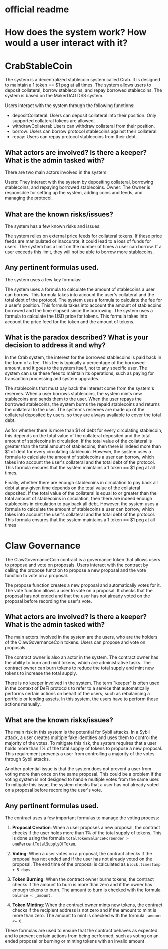 # official readme

# How does the system work? How would a user interact with it?

# CrabStableCoin
The system is a decentralized stablecoin system called Crab. It is designed to maintain a 1 token == $1 peg at all times. The system allows users to deposit collateral, borrow stablecoins, and repay borrowed stablecoins. The system is based on the MakerDAO DSS system.

Users interact with the system through the following functions:

- depositCollateral: Users can deposit collateral into their position. Only supported collateral tokens are allowed.
- withdrawCollateral: Users can withdraw collateral from their position.
- borrow: Users can borrow protocol stablecoins against their collateral.
- repay: Users can repay protocol stablecoins from their debt.

## What actors are involved? Is there a keeper? What is the admin tasked with?
There are two main actors involved in the system:

Users: They interact with the system by depositing collateral, borrowing stablecoins, and repaying borrowed stablecoins.
Owner: The Owner is responsible for setting up the system, adding coins and feeds, and managing the protocol.

## What are the known risks/issues?
The system has a few known risks and issues:

The system relies on external price feeds for collateral tokens. If these price feeds are manipulated or inaccurate, it could lead to a loss of funds for users.
The system has a limit on the number of times a user can borrow. If a user exceeds this limit, they will not be able to borrow more stablecoins.

## Any pertinent formulas used.
The system uses a few key formulas:

The system uses a formula to calculate the amount of stablecoins a user can borrow. This formula takes into account the user's collateral and the total debt of the protocol.
The system uses a formula to calculate the fee for a user's position. This formula takes into account the amount of stablecoins borrowed and the time elapsed since the borrowing.
The system uses a formula to calculate the USD price for tokens. This formula takes into account the price feed for the token and the amount of tokens.

## What is the paradox described? What is your decision to address it and why?
In the Crab system, the interest for the borrowed stablecoins is paid back in the form of a fee. This fee is typically a percentage of the borrowed amount, and it goes to the system itself, not to any specific user. The system can use these fees to maintain its operations, such as paying for transaction processing and system upgrades.

The stablecoins that must pay back the interest come from the system's reserves. When a user borrows stablecoins, the system mints new stablecoins and sends them to the user. When the user repays the borrowed stablecoins, the system burns the repaid stablecoins and returns the collateral to the user. The system's reserves are made up of the collateral deposited by users, so they are always available to cover the total debt.

As for whether there is more than $1 of debt for every circulating stablecoin, this depends on the total value of the collateral deposited and the total amount of stablecoins in circulation. If the total value of the collateral is greater than the total amount of stablecoins, then there is indeed more than $1 of debt for every circulating stablecoin. However, the system uses a formula to calculate the amount of stablecoins a user can borrow, which takes into account the user's collateral and the total debt of the protocol. This formula ensures that the system maintains a 1 token == $1 peg at all times.

Finally, whether there are enough stablecoins in circulation to pay back all debt at any given time depends on the total value of the collateral deposited. If the total value of the collateral is equal to or greater than the total amount of stablecoins in circulation, then there are indeed enough stablecoins in circulation to pay back all debt. However, the system uses a formula to calculate the amount of stablecoins a user can borrow, which takes into account the user's collateral and the total debt of the protocol. This formula ensures that the system maintains a 1 token == $1 peg at all times

# Claw Governance
The ClawGovernanceCoin contract is a governance token that allows users to propose and vote on proposals. Users interact with the contract by calling the propose function to propose a new proposal and the vote function to vote on a proposal.

The propose function creates a new proposal and automatically votes for it. The vote function allows a user to vote on a proposal. It checks that the proposal has not ended and that the user has not already voted on the proposal before recording the user's vote.

## What actors are involved? Is there a keeper? What is the admin tasked with?
The main actors involved in the system are the users, who are the holders of the ClawGovernanceCoin tokens. Users can propose and vote on proposals.

The contract owner is also an actor in the system. The contract owner has the ability to burn and mint tokens, which are administrative tasks. The contract owner can burn tokens to reduce the total supply and mint new tokens to increase the total supply.

There is no keeper involved in the system. The term "keeper" is often used in the context of DeFi protocols to refer to a service that automatically performs certain actions on behalf of the users, such as rebalancing a portfolio or lending assets. In this system, the users have to perform these actions manually.

## What are the known risks/issues?
The main risk in this system is the potential for Sybil attacks. In a Sybil attack, a user creates multiple fake identities and uses them to control the majority of the votes. To mitigate this risk, the system requires that a user holds more than 1% of the total supply of tokens to propose a new proposal. This requirement prevents a user from controlling a majority of the votes through Sybil attacks.

Another potential issue is that the system does not prevent a user from voting more than once on the same proposal. This could be a problem if the voting system is not designed to handle multiple votes from the same user. To mitigate this issue, the system checks that a user has not already voted on a proposal before recording the user's vote.

## Any pertinent formulas used.

The contract uses a few important formulas to manage the voting process:

1. **Proposal Creation**: When a user proposes a new proposal, the contract checks if the user holds more than 1% of the total supply of tokens. This is done using the formula `totalTokenBalanceForSender > onePercentTotalSupplyOfToken`.

2. **Voting**: When a user votes on a proposal, the contract checks if the proposal has not ended and if the user has not already voted on the proposal. The end time of the proposal is calculated as `block.timestamp + 5 days`.

3. **Token Burning**: When the contract owner burns tokens, the contract checks if the amount to burn is more than zero and if the owner has enough tokens to burn. The amount to burn is checked with the formula `balance < _amount`.

4. **Token Minting**: When the contract owner mints new tokens, the contract checks if the recipient address is not zero and if the amount to mint is more than zero. The amount to mint is checked with the formula `_amount <= 0`.

These formulas are used to ensure that the contract behaves as expected and to prevent certain actions from being performed, such as voting on an ended proposal or burning or minting tokens with an invalid amount